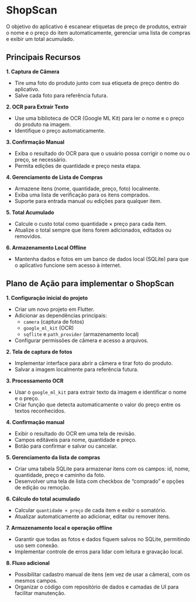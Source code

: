 # ShopScan

O objetivo do aplicativo é escanear etiquetas de preço de produtos, extrair o nome e o preço do item automaticamente, gerenciar uma lista de compras e exibir um total acumulado.

## Principais Recursos

**1. Captura de Câmera**

- Tire uma foto do produto junto com sua etiqueta de preço dentro do aplicativo.
- Salve cada foto para referência futura.

**2. OCR para Extrair Texto**

- Use uma biblioteca de OCR (Google ML Kit) para ler o nome e o preço do produto na imagem.
- Identifique o preço automaticamente.

**3. Confirmação Manual**

- Exiba o resultado do OCR para que o usuário possa corrigir o nome ou o preço, se necessário.
- Permita edições de quantidade e preço nesta etapa.

**4. Gerenciamento de Lista de Compras**

- Armazene itens (nome, quantidade, preço, foto) localmente.
- Exiba uma lista de verificação para os itens comprados.
- Suporte para entrada manual ou edições para qualquer item.

**5. Total Acumulado**

- Calcule o custo total como quantidade × preço para cada item.
- Atualize o total sempre que itens forem adicionados, editados ou removidos.

**6. Armazenamento Local Offline**

- Mantenha dados e fotos em um banco de dados local (SQLite) para que o aplicativo funcione sem acesso à internet.

## Plano de Ação para implementar o ShopScan

**1. Configuração inicial do projeto**

- Criar um novo projeto em Flutter.  
- Adicionar as dependências principais:  
  - `camera` (captura de fotos)  
  - `google_ml_kit` (OCR)  
  - `sqflite` e `path_provider` (armazenamento local)  
- Configurar permissões de câmera e acesso a arquivos.  

**2. Tela de captura de fotos**

- Implementar interface para abrir a câmera e tirar foto do produto.  
- Salvar a imagem localmente para referência futura.  

**3. Processamento OCR**

- Usar o `google_ml_kit` para extrair texto da imagem e identificar o nome e o preço.  
- Criar função que detecta automaticamente o valor do preço entre os textos reconhecidos.  

**4. Confirmação manual**

- Exibir o resultado do OCR em uma tela de revisão.  
- Campos editáveis para nome, quantidade e preço.  
- Botão para confirmar e salvar ou cancelar.  

**5. Gerenciamento da lista de compras**

- Criar uma tabela SQLite para armazenar itens com os campos: id, nome, quantidade, preço e caminho da foto.  
- Desenvolver uma tela de lista com checkbox de “comprado” e opções de edição ou remoção.  

**6. Cálculo do total acumulado**

- Calcular `quantidade × preço` de cada item e exibir o somatório.  
- Atualizar automaticamente ao adicionar, editar ou remover itens.  

**7. Armazenamento local e operação offline**

- Garantir que todas as fotos e dados fiquem salvos no SQLite, permitindo uso sem conexão.  
- Implementar controle de erros para lidar com leitura e gravação local.  

**8. Fluxo adicional**
   
- Possibilitar cadastro manual de itens (em vez de usar a câmera), com os mesmos campos.  
- Organizar o código com repositório de dados e camadas de UI para facilitar manutenção.  

